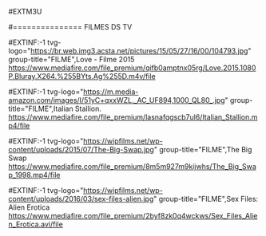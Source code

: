 #EXTM3U



#=============== FILMES DS TV




#EXTINF:-1 tvg-logo="https://br.web.img3.acsta.net/pictures/15/05/27/16/00/104793.jpg" group-title="FILME",Love - Filme 2015
https://www.mediafire.com/file_premium/qifb0amptnx05rg/Love.2015.1080P.Bluray.X264.%255BYts.Ag%255D.m4v/file

#EXTINF:-1 tvg-logo="https://m.media-amazon.com/images/I/51yC+qxxWZL._AC_UF894,1000_QL80_.jpg" group-title="FILME",Italian Stallion.
https://www.mediafire.com/file_premium/lasnafqgscb7ul6/Italian_Stallion.mp4/file

#EXTINF:-1 tvg-logo="https://wipfilms.net/wp-content/uploads/2015/07/The-Big-Swap.jpg" group-title="FILME",The Big Swap
https://www.mediafire.com/file_premium/8m5m927m9kijwhs/The_Big_Swap_1998.mp4/file

#EXTINF:-1 tvg-logo="https://wipfilms.net/wp-content/uploads/2016/03/sex-files-alien.jpg" group-title="FILME",Sex Files: Alien Erotica
https://www.mediafire.com/file_premium/2byf8zk0q4wckws/Sex_Files_Alien_Erotica.avi/file
